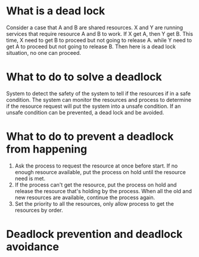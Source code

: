 # What is a dead lock
Consider a case that A and B are shared resources. X and Y are running services that require resource A and B to work.
If X get A, then Y get B.
This time, X need to get B to proceed but not going to release A.
while Y need to get A to proceed but not going to release B.
Then here is a dead lock situation, no one can proceed.

# What to do to solve a deadlock
System to detect the safety of the system to tell if the resources if in a safe condition.
The system can monitor the resources and process to determine if the resource request will put the system into a unsafe condition.
If an unsafe condition can be prevented, a dead lock and be avoided.

# What to do to prevent a deadlock from happening
1. Ask the process to request the resource at once before start. If no enough resource available, put the process on hold until the resource need is met.
2. If the process can't get the resource, put the process on hold and release the resource that's holding by the process. When all the old and new resources are available, continue the process again.
3. Set the priority to all the resources, only allow process to get the resources by order.


# Deadlock prevention and deadlock avoidance
